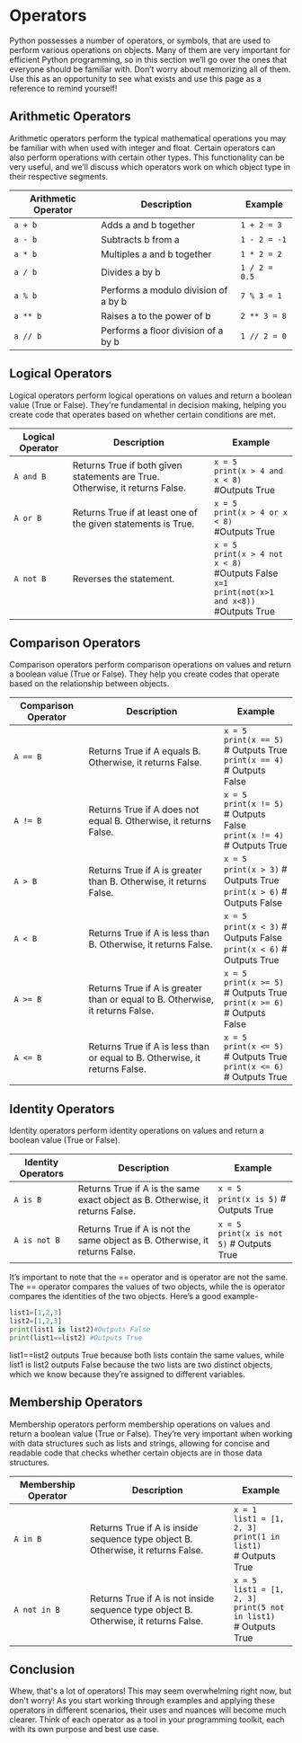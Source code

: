 # Operators

Python possesses a number of operators, or symbols, that are used to perform various operations on objects. Many of them are very important for efficient Python programming, so in this section we’ll go over the ones that everyone should be familiar with. Don’t worry about memorizing all of them. Use this as an opportunity to see what exists and use this page as a reference to remind yourself!

## Arithmetic Operators

Arithmetic operators perform the typical mathematical operations you may be familiar with when used with integer and float. Certain operators can also perform operations with certain other types. This functionality can be very useful, and we’ll discuss which operators work on which object type in their respective segments.

| Arithmetic Operator | Description                                          | Example                   |
|---------------------|------------------------------------------------------|---------------------------|
| `a + b`             | Adds a and b together                                | `1 + 2 = 3`               |
| `a - b`             | Subtracts b from a                                   | `1 - 2 = -1`              |
| `a * b`             | Multiples a and b together                           | `1 * 2 = 2`               |
| `a / b`             | Divides a by b                                       | `1 / 2 = 0.5`             |
| `a % b`             | Performs a modulo division of a by b                 | `7 % 3 = 1`               |
| `a ** b`            | Raises a to the power of b                           | `2 ** 3 = 8`              |
| `a // b`            | Performs a floor division of a by b                  | `1 // 2 = 0`              |

## Logical Operators

Logical operators perform logical operations on values and return a boolean value (True or False). They're fundamental in decision making, helping you create code that operates based on whether certain conditions are met.

| Logical Operator | Description                                                                   | Example                             |
|------------------|-------------------------------------------------------------------------------|-------------------------------------|
| `A and B`        | Returns True if both given statements are True. Otherwise, it returns False.  | `x = 5` <br /> `print(x > 4 and x < 8)` <br /> #Outputs True|
| `A or B`         | Returns True if at least one of the given statements is True.                 | `x = 5` <br />  `print(x > 4 or x < 8)` <br /> #Outputs True|
| `A not B`        | Reverses the statement.                                                       | `x = 5` <br /> `print(x > 4 not x < 8)` <br /> #Outputs False <br /> `x=1` <br /> `print(not(x>1 and x<8))` <br /> #Outputs True|

## Comparison Operators

Comparison operators perform comparison operations on values and return a boolean value (True or False). They help you create codes that operate based on the relationship between objects.

| Comparison Operator | Description | Example |
|---------------------|-------------|---------|
| `A == B` | Returns True if A equals B. Otherwise, it returns False. | `x = 5`<br />`print(x == 5)` # Outputs True<br />`print(x == 4)` # Outputs False |
| `A != B` | Returns True if A does not equal B. Otherwise, it returns False. | `x = 5`<br />`print(x != 5)` # Outputs False<br />`print(x != 4)` # Outputs True |
| `A > B` | Returns True if A is greater than B. Otherwise, it returns False. | `x = 5`<br />`print(x > 3)` # Outputs True<br />`print(x > 6)` # Outputs False |
| `A < B` | Returns True if A is less than B. Otherwise, it returns False. | `x = 5`<br />`print(x < 3)` # Outputs False<br />`print(x < 6)` # Outputs True |
| `A >= B` | Returns True if A is greater than or equal to B. Otherwise, it returns False. | `x = 5`<br />`print(x >= 5)` # Outputs True<br />`print(x >= 6)` # Outputs False |
| `A <= B` | Returns True if A is less than or equal to B. Otherwise, it returns False. | `x = 5`<br />`print(x <= 5)` # Outputs True<br />`print(x <= 6)` # Outputs True |

## Identity Operators

Identity operators perform identity operations on values and return a boolean value (True or False).

| Identity Operators | Description | Example |
|--------------------|-------------|---------|
| `A is B` | Returns True if A is the same exact object as B. Otherwise, it returns False. | `x = 5`<br />`print(x is 5)` # Outputs True |
| `A is not B` | Returns True if A is not the same object as B. Otherwise, it returns False. | `x = 5`<br />`print(x is not 5)` # Outputs True |

It’s important to note that the == operator and is operator are not the same. The == operator compares the values of two objects, while the is operator compares the identities of the two objects. Here’s a good example-

```python
list1=[1,2,3]
list2=[1,2,3]
print(list1 is list2)#Outputs False
print(list1==list2) #Outputs True
```

list1==list2 outputs True because both lists contain the same values, while list1 is list2 outputs False because the two lists are two distinct objects, which we know because they’re assigned to different variables.

## Membership Operators

Membership operators perform membership operations on values and return a boolean value (True or False). They’re very important when working with data structures such as lists and strings, allowing for concise and readable code that checks whether certain objects are in those data structures.

| Membership Operator | Description | Example |
|---------------------|-------------|---------|
| `A in B` | Returns True if A is inside sequence type object B. Otherwise, it returns False. | `x = 1`<br />`list1 = [1, 2, 3]`<br />`print(1 in list1)`<br /># Outputs True |
| `A not in B` | Returns True if A is not inside sequence type object B. Otherwise, it returns False. | `x = 5`<br />`list1 = [1, 2, 3]`<br />`print(5 not in list1)`<br /># Outputs True |

## Conclusion

Whew, that's a lot of operators! This may seem overwhelming right now, but don't worry! As you start working through examples and applying these operators in different scenarios, their uses and nuances will become much clearer. Think of each operator as a tool in your programming toolkit, each with its own purpose and best use case.